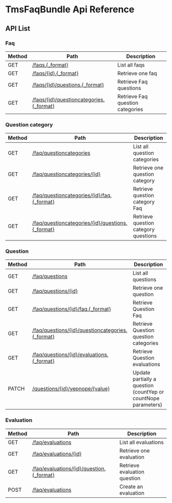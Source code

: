 TmsFaqBundle Api Reference
==========================

API List
--------

### Faq
| Method | Path                                        | Description
|--------|---------------------------------------------|------------
| GET    | [/faqs.{_format}](api/faq/get_faqs.md)      | List all faqs
| GET    | [/faqs/{id}.{_format}](api/faq/get_faq.md)  | Retrieve one faq
| GET    | [/faqs/{id}/questions.{_format}](api/faq/get_faq_questions.md) | Retrieve Faq questions
| GET    | [/faqs/{id}/questioncategories.{_format}](api/faq/get_faq_questioncategories.md) | Retrieve Faq question categories

### Question category
| Method | Path                                                                         | Description
|--------|------------------------------------------------------------------------------|------------
| GET    | [/faq/questioncategories](api/questioncategory/get_questioncategories.md)    | List all question categories
| GET    | [/faq/questioncategories/{id}](api/questioncategory/get_questioncategory.md) | Retrieve one question category
| GET    | [/faq/questioncategories/{id}/faq.{_format}](api/questioncategory/get_questioncategory_faq.md) | Retrieve question category Faq
| GET    | [/faq/questioncategories/{id}/questions.{_format}](api/questioncategory/get_questioncategory_questions.md) | Retrieve question category questions

### Question
| Method | Path                                                                  | Description
|--------|-----------------------------------------------------------------------|------------
| GET    | [/faq/questions](api/question/get_questions.md)                       | List all questions
| GET    | [/faq/questions/{id}](api/question/get_question.md)                   | Retrieve one question
| GET    | [/faq/questions/{id}/faq.{_format}](api/question/get_question_faq.md) | Retrieve Question Faq
| GET    | [/faq/questions/{id}/questioncategories.{_format}](api/question/get_question_questioncategories.md) | Retrieve Question question categories
| GET    | [/faq/questions/{id}/evaluations.{_format}](api/question/get_question_evaluations.md) | Retrieve Question evaluations
| PATCH  | [/questions/{id}/yepnope/{value}](api/question/patch_question_yepnope.md) | Update partially a question (countYep or countNope parameters)

### Evaluation
| Method | Path                                                      | Description
|--------|-----------------------------------------------------------|------------
| GET    | [/faq/evaluations](api/evaluation/get_evaluations.md)     | List all evaluations
| GET    | [/faq/evaluations/{id}](api/evaluation/get_evaluation.md) | Retrieve one evaluation
| GET    | [/faq/evaluations/{id}/question.{_format}](api/evaluation/get_evaluation_question.md) | Retrieve evaluation question
| POST   | [/faq/evaluations](api/evaluation/post_evaluation.md)    | Create an evaluation
